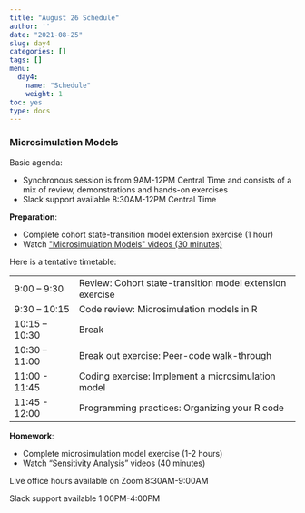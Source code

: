 ```yaml
---
title: "August 26 Schedule"
author: ''
date: "2021-08-25"
slug: day4
categories: []
tags: []
menu:
  day4:
    name: "Schedule"
    weight: 1
toc: yes
type: docs
---
```


### Microsimulation Models

Basic agenda:

- Synchronous session is from 9AM-12PM Central Time and consists of a mix of review, demonstrations and hands-on exercises
- Slack support available 8:30AM-12PM Central Time

**Preparation**:

- Complete cohort state-transition model extension exercise (1 hour)
- Watch ["Microsimulation Models" videos (30 minutes)](https://cea-and-modeling-using-r-workshop.netlify.app/days/day4/microsim_videos/)

Here is a tentative timetable:

|                            |            |
|--------------------------------------------|:------------------|
| 9:00 – 9:30  | Review: Cohort state-transition model extension exercise |
| 9:30 – 10:15 | Code review: Microsimulation models in R |
| 10:15 – 10:30 | Break  |
| 10:30 – 11:00 | Break out exercise: Peer-code walk-through  |
| 11:00 - 11:45 | Coding exercise: Implement a microsimulation model |
| 11:45 - 12:00 | Programming practices: Organizing your R code |


**Homework**:

- Complete microsimulation model exercise (1-2 hours)
- Watch “Sensitivity Analysis” videos (40 minutes)

Live office hours available on Zoom 8:30AM-9:00AM

Slack support available 1:00PM-4:00PM



 
